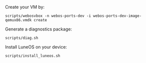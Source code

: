 

Create your VM by:

```
scripts/webosvbox -n webos-ports-dev -i webos-ports-dev-image-qemux86.vmdk create
```

Generate a diagnostics package:
```
scripts/diag.sh
```
Install LuneOS on your device:
```
scripts/install_luneos.sh
```
